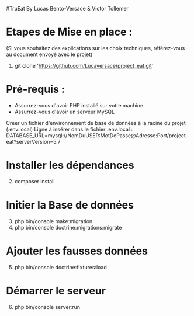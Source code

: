 #TruEat By Lucas Bento-Versace & Victor Tollemer


# Etapes de Mise en place :
(Si vous souhaitez des explications sur les choix techniques, référez-vous au document envoyé avec le projet)

1.  git clone 'https://github.com/Lucaversace/project_eat.git'

# Pré-requis :
- Assurrez-vous d'avoir PHP installé sur votre machine
- Assurrez-vous d'avoir un serveur MySQL

Créer un fichier d'environnement de base de données à la racine du projet (.env.local)
Ligne à insérer dans le fichier .env.local : DATABASE_URL=mysql://NomDuUSER:MotDePasse@Adresse:Port/project-eat?serverVersion=5.7

# Installer les dépendances
2. composer install

# Initier la Base de données
3. php bin/console make:migration
4. php bin/console doctrine:migrations:migrate

# Ajouter les fausses données 
5. php bin/console doctrine:fixtures:load

# Démarrer le serveur
6. php bin/console server:run


